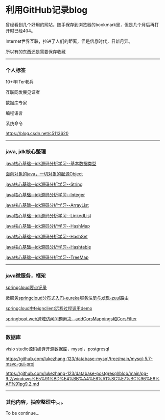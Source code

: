# 利用GitHub记录blog

曾经看到几个好用的网站，随手保存到浏览器的bookmark里，但是几个月后再打开时已经404。

Internet世界互联，拉进了人们的距离，但是信息时代，日新月异。

所以有的东西还是需要保存收藏

---

### 个人标签

10+年ITer老兵

互联网发展见证者

数据库专家

编程语言

系统命令

https://blog.csdn.net/c5113620

---

### java, jdk核心整理

[java核心基础--jdk源码分析学习--基本数据类型](https://blog.csdn.net/c5113620/article/details/78722359)

[面向对象的java，一切对象的起源Object](https://blog.csdn.net/c5113620/article/details/78777954)

[java核心基础--jdk源码分析学习--String](https://blog.csdn.net/c5113620/article/details/78787809)

[java核心基础--jdk源码分析学习--Integer](https://blog.csdn.net/c5113620/article/details/78787884)

[java核心基础--jdk源码分析学习--ArrayList](https://blog.csdn.net/c5113620/article/details/78788115)

[java核心基础--jdk源码分析学习--LinkedList](https://blog.csdn.net/c5113620/article/details/78788239)

[java核心基础--jdk源码分析学习--HashMap](https://blog.csdn.net/c5113620/article/details/78789085)

[java核心基础--jdk源码分析学习--HashSet](https://blog.csdn.net/c5113620/article/details/78820973)

[java核心基础--jdk源码分析学习--Hashtable](https://blog.csdn.net/c5113620/article/details/78821290)

[java核心基础--jdk源码分析学习--TreeMap](https://blog.csdn.net/c5113620/article/details/78826287)

---

### java微服务，框架

[springcloud要点记录](https://blog.csdn.net/c5113620/article/details/78885686)

[微服务springcloud分布式入门-eureka服务注册与发现-zuul路由](https://blog.csdn.net/c5113620/article/details/78886209)

[springcloud中feignclient远程过程调用demo](https://blog.csdn.net/c5113620/article/details/78893557)

[springboot web跨域访问问题解决--addCorsMappings和CorsFilter](https://blog.csdn.net/c5113620/article/details/79132968)

---

### 数据库

visio studio源码编译开源数据库，mysql，postgresql

https://github.com/lukezhang-123/database-mysql/tree/main/mysql-5.7-msvc-gui-proj

https://github.com/lukezhang-123/database-postgresql/blob/main/pg-9.2/windows%E5%91%BD%E4%BB%A4%E8%A1%8C%E7%BC%96%E8%AF%91pg9.2.md

---

### 其他内容，抽空整理中。。。

To be continue...
